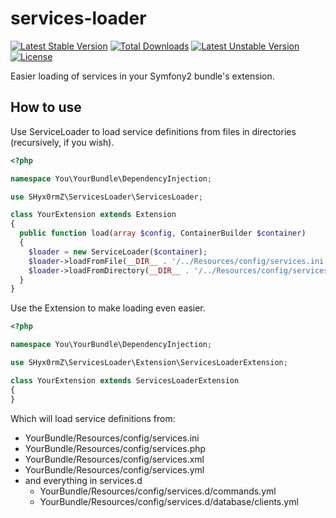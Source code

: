 services-loader
===============
[![Latest Stable Version](http://poser.services.witches.io/ppokatilo/services-loader/v/stable.svg)](https://packagist.org/packages/ppokatilo/services-loader)
[![Total Downloads](http://poser.services.witches.io/ppokatilo/services-loader/downloads.svg)](https://packagist.org/packages/ppokatilo/services-loader)
[![Latest Unstable Version](http://poser.services.witches.io/ppokatilo/services-loader/v/unstable.svg)](https://packagist.org/packages/ppokatilo/services-loader)
[![License](http://poser.services.witches.io/ppokatilo/services-loader/license.svg)](https://packagist.org/packages/ppokatilo/services-loader)

Easier loading of services in your Symfony2 bundle's extension.

## How to use

Use ServiceLoader to load service definitions from files in directories (recursively, if you wish).

```php
<?php

namespace You\YourBundle\DependencyInjection;

use SHyx0rmZ\ServicesLoader\ServicesLoader;

class YourExtension extends Extension
{
  public function load(array $config, ContainerBuilder $container)
  {
    $loader = new ServiceLoader($container);
    $loader->loadFromFile(__DIR__ . '/../Resources/config/services.ini');
    $loader->loadFromDirectory(__DIR__ . '/../Resources/config/services.d');
  }
}
```

Use the Extension to make loading even easier.

```php
<?php

namespace You\YourBundle\DependencyInjection;

use SHyx0rmZ\ServicesLoader\Extension\ServicesLoaderExtension;

class YourExtension extends ServicesLoaderExtension
{
}
```

Which will  load service definitions from:

* YourBundle/Resources/config/services.ini
* YourBundle/Resources/config/services.php
* YourBundle/Resources/config/services.xml
* YourBundle/Resources/config/services.yml
* and everything in services.d
  * YourBundle/Resources/config/services.d/commands.yml
  * YourBundle/Resources/config/services.d/database/clients.yml
